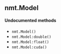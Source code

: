 <a name="nmt.Model.dok"></a>


## nmt.Model ##



#### Undocumented methods ####

<a name="nmt.Model"></a>
 * `nmt.Model()`
<a name="nmt.Model:double"></a>
 * `nmt.Model:double()`
<a name="nmt.Model:float"></a>
 * `nmt.Model:float()`
<a name="nmt.Model:cuda"></a>
 * `nmt.Model:cuda()`
